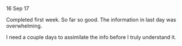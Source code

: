16 Sep 17

Completed first week. So far so good. The information in last day was overwhelming. 

I need a couple days to assimilate the info before I truly understand it.
